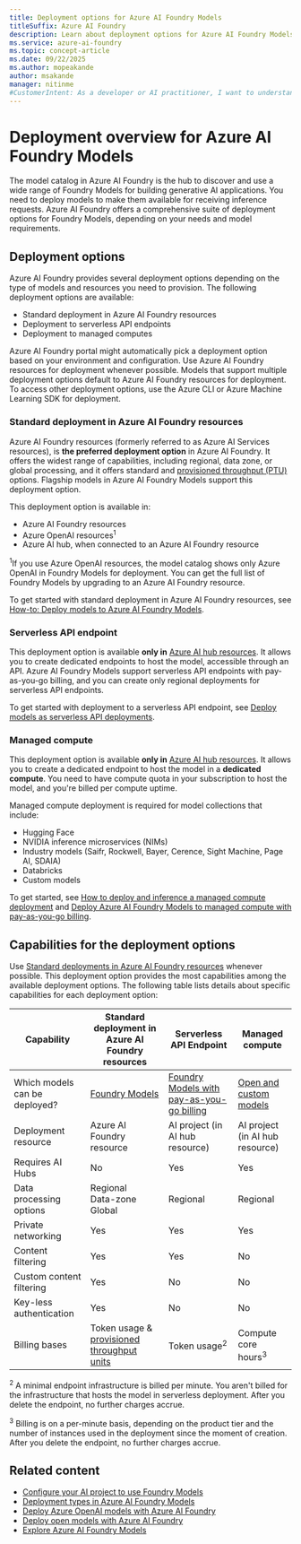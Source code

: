```yaml
---
title: Deployment options for Azure AI Foundry Models
titleSuffix: Azure AI Foundry
description: Learn about deployment options for Azure AI Foundry Models including standard, serverless API, and managed compute deployments.
ms.service: azure-ai-foundry
ms.topic: concept-article
ms.date: 09/22/2025
ms.author: mopeakande
author: msakande
manager: nitinme
#CustomerIntent: As a developer or AI practitioner, I want to understand the different deployment options available for Azure AI Foundry Models so that I can choose the most appropriate deployment method for my specific use case, requirements, and infrastructure needs.
---
```


# Deployment overview for Azure AI Foundry Models

The model catalog in Azure AI Foundry is the hub to discover and use a wide range of Foundry Models for building generative AI applications. You need to deploy models to make them available for receiving inference requests. Azure AI Foundry offers a comprehensive suite of deployment options for Foundry Models, depending on your needs and model requirements.

## Deployment options

Azure AI Foundry provides several deployment options depending on the type of models and resources you need to provision. The following deployment options are available:

- Standard deployment in Azure AI Foundry resources
- Deployment to serverless API endpoints
- Deployment to managed computes

Azure AI Foundry portal might automatically pick a deployment option based on your environment and configuration. Use Azure AI Foundry resources for deployment whenever possible. 
Models that support multiple deployment options default to Azure AI Foundry resources for deployment. To access other deployment options, use the Azure CLI or Azure Machine Learning SDK for deployment.

### Standard deployment in Azure AI Foundry resources

Azure AI Foundry resources (formerly referred to as Azure AI Services resources), is **the preferred deployment option** in Azure AI Foundry. It offers the widest range of capabilities, including regional, data zone, or global processing, and it offers standard and [provisioned throughput (PTU)](../../ai-services/openai/concepts/provisioned-throughput.md) options. Flagship models in Azure AI Foundry Models support this deployment option.

This deployment option is available in:

* Azure AI Foundry resources
* Azure OpenAI resources<sup>1</sup>
* Azure AI hub, when connected to an Azure AI Foundry resource

<sup>1</sup>If you use Azure OpenAI resources, the model catalog shows only Azure OpenAI in Foundry Models for deployment. You can get the full list of Foundry Models by upgrading to an Azure AI Foundry resource.

To get started with standard deployment in Azure AI Foundry resources, see [How-to: Deploy models to Azure AI Foundry Models](../foundry-models/how-to/create-model-deployments.md).

### Serverless API endpoint

This deployment option is available **only in** [Azure AI hub resources](ai-resources.md). It allows you to create dedicated endpoints to host the model, accessible through an API. Azure AI Foundry Models support serverless API endpoints with pay-as-you-go billing, and you can create only regional deployments for serverless API endpoints.

To get started with deployment to a serverless API endpoint, see [Deploy models as serverless API deployments](../how-to/deploy-models-serverless.md).

### Managed compute

This deployment option is available **only in** [Azure AI hub resources](ai-resources.md). It allows you to create a dedicated endpoint to host the model in a **dedicated compute**. You need to have compute quota in your subscription to host the model, and you're billed per compute uptime. 

Managed compute deployment is required for model collections that include:

* Hugging Face
* NVIDIA inference microservices (NIMs)
* Industry models (Saifr, Rockwell, Bayer, Cerence, Sight Machine, Page AI, SDAIA)
* Databricks
* Custom models

To get started, see [How to deploy and inference a managed compute deployment](../how-to/deploy-models-managed.md) and [Deploy Azure AI Foundry Models to managed compute with pay-as-you-go billing](../how-to/deploy-models-managed-pay-go.md).

## Capabilities for the deployment options

Use [Standard deployments in Azure AI Foundry resources](#standard-deployment-in-azure-ai-foundry-resources) whenever possible. This deployment option provides the most capabilities among the available deployment options. The following table lists details about specific capabilities for each deployment option:

| Capability                    | Standard deployment in Azure AI Foundry resources | Serverless API Endpoint | Managed compute |
|-------------------------------|--------------------------------------------------|------------------------|-----------------|
| Which models can be deployed? | [Foundry Models](../../ai-foundry/foundry-models/concepts/models.md) | [Foundry Models with pay-as-you-go billing](../how-to/model-catalog-overview.md) | [Open and custom models](../how-to/model-catalog-overview.md#availability-of-models-for-deployment-as-managed-compute) |
| Deployment resource           | Azure AI Foundry resource                         | AI project (in AI hub resource) | AI project (in AI hub resource) |
| Requires AI Hubs              | No                                               | Yes                   | Yes            |
| Data processing options       | Regional <br /> Data-zone  <br /> Global         | Regional              | Regional       |
| Private networking            | Yes                                              | Yes                   | Yes            |
| Content filtering             | Yes                                              | Yes                   | No             |
| Custom content filtering      | Yes                                              | No                    | No             |
| Key-less authentication       | Yes                                              | No                    | No             |
| Billing bases                 | Token usage & [provisioned throughput units](../../ai-services/openai/concepts/provisioned-throughput.md) | Token usage<sup>2</sup> | Compute core hours<sup>3</sup> |

<sup>2</sup> A minimal endpoint infrastructure is billed per minute. You aren't billed for the infrastructure that hosts the model in serverless deployment. After you delete the endpoint, no further charges accrue.

<sup>3</sup> Billing is on a per-minute basis, depending on the product tier and the number of instances used in the deployment since the moment of creation. After you delete the endpoint, no further charges accrue.


## Related content

* [Configure your AI project to use Foundry Models](../../ai-foundry/foundry-models/how-to/quickstart-ai-project.md)
* [Deployment types in Azure AI Foundry Models](../foundry-models/concepts/deployment-types.md)
* [Deploy Azure OpenAI models with Azure AI Foundry](../how-to/deploy-models-openai.md)
* [Deploy open models with Azure AI Foundry](../how-to/deploy-models-managed.md)
* [Explore Azure AI Foundry Models](../how-to/model-catalog-overview.md)

